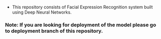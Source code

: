* This repository consists of Facial Expression Recognition system built using Deep Neural Networks.

### Note: If you are looking for deployment of the model please go to deployment branch of this repository.